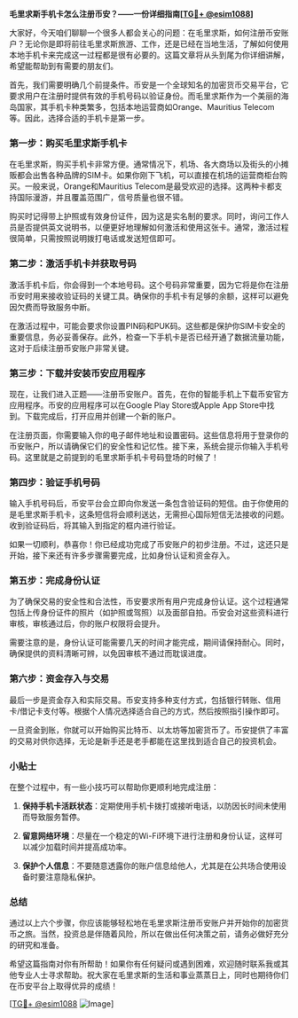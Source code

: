 **毛里求斯手机卡怎么注册币安？——一份详细指南[[TG💪+ @esim1088](https://t.me/s/esim1088)]**

大家好，今天咱们聊聊一个很多人都会关心的问题：在毛里求斯，如何注册币安账户？无论你是即将前往毛里求斯旅游、工作，还是已经在当地生活，了解如何使用本地手机卡来完成这一过程都是很有必要的。这篇文章将从头到尾为你详细讲解，希望能帮助到有需要的朋友们。

首先，我们需要明确几个前提条件。币安是一个全球知名的加密货币交易平台，它要求用户在注册时提供有效的手机号码以验证身份。而毛里求斯作为一个美丽的海岛国家，其手机卡种类繁多，包括本地运营商如Orange、Mauritius Telecom等。因此，选择合适的手机卡是第一步。

### 第一步：购买毛里求斯手机卡

在毛里求斯，购买手机卡非常方便。通常情况下，机场、各大商场以及街头的小摊贩都会出售各种品牌的SIM卡。如果你刚下飞机，可以直接在机场的运营商柜台购买。一般来说，Orange和Mauritius Telecom是最受欢迎的选择。这两种卡都支持国际漫游，并且覆盖范围广，信号质量也很不错。

购买时记得带上护照或有效身份证件，因为这是实名制的要求。同时，询问工作人员是否提供英文说明书，以便更好地理解如何激活和使用这张卡。通常，激活过程很简单，只需按照说明拨打电话或发送短信即可。

### 第二步：激活手机卡并获取号码

激活手机卡后，你会得到一个本地号码。这个号码非常重要，因为它将是你在注册币安时用来接收验证码的关键工具。确保你的手机卡有足够的余额，这样可以避免因欠费而导致服务中断。

在激活过程中，可能会要求你设置PIN码和PUK码。这些都是保护你SIM卡安全的重要信息，务必妥善保存。此外，检查一下手机卡是否已经开通了数据流量功能，这对于后续注册币安账户非常关键。

### 第三步：下载并安装币安应用程序

现在，让我们进入正题——注册币安账户。首先，在你的智能手机上下载币安官方应用程序。币安的应用程序可以在Google Play Store或Apple App Store中找到。下载完成后，打开应用并创建一个新的账户。

在注册页面，你需要输入你的电子邮件地址和设置密码。这些信息将用于登录你的币安账户，所以请确保它们的安全性和记忆性。接下来，系统会提示你输入手机号码。这里就是之前提到的毛里求斯手机卡号码登场的时候了！

### 第四步：验证手机号码

输入手机号码后，币安平台会立即向你发送一条包含验证码的短信。由于你使用的是毛里求斯手机卡，这条短信将会顺利送达，无需担心国际短信无法接收的问题。收到验证码后，将其输入到指定的框内进行验证。

如果一切顺利，恭喜你！你已经成功完成了币安账户的初步注册。不过，这还只是开始，接下来还有许多步骤需要完成，比如身份认证和资金存入。

### 第五步：完成身份认证

为了确保交易的安全性和合法性，币安要求所有用户完成身份认证。这个过程通常包括上传身份证件的照片（如护照或驾照）以及面部自拍。币安会对这些资料进行审核，审核通过后，你的账户权限将会提升。

需要注意的是，身份认证可能需要几天的时间才能完成，期间请保持耐心。同时，确保提供的资料清晰可辨，以免因审核不通过而耽误进度。

### 第六步：资金存入与交易

最后一步是资金存入和实际交易。币安支持多种支付方式，包括银行转账、信用卡/借记卡支付等。根据个人情况选择适合自己的方式，然后按照指引操作即可。

一旦资金到账，你就可以开始购买比特币、以太坊等加密货币了。币安提供了丰富的交易对供你选择，无论是新手还是老手都能在这里找到适合自己的投资机会。

### 小贴士

在整个过程中，有一些小技巧可以帮助你更顺利地完成注册：

1. **保持手机卡活跃状态**：定期使用手机卡拨打或接听电话，以防因长时间未使用而导致服务暂停。
   
2. **留意网络环境**：尽量在一个稳定的Wi-Fi环境下进行注册和身份认证，这样可以减少加载时间并提高成功率。

3. **保护个人信息**：不要随意透露你的账户信息给他人，尤其是在公共场合使用设备时要注意隐私保护。

### 总结

通过以上六个步骤，你应该能够轻松地在毛里求斯注册币安账户并开始你的加密货币之旅。当然，投资总是伴随着风险，所以在做出任何决策之前，请务必做好充分的研究和准备。

希望这篇指南对你有所帮助！如果你有任何疑问或遇到困难，欢迎随时联系我或其他专业人士寻求帮助。祝大家在毛里求斯的生活和事业蒸蒸日上，同时也期待你们在币安平台上取得优异的成绩！

[[TG💪+ @esim1088](https://t.me/s/esim1088) ![Image](https://i.postimg.cc/4NQfJmqS/Snipaste-2025-05-13-00-14-12.png)]